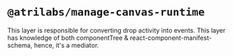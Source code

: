 # `@atrilabs/manage-canvas-runtime`

This layer is responsible for converting drop activity into events. This layer has knowledge of both componentTree & react-component-manifest-schema, hence, it's a mediator.
